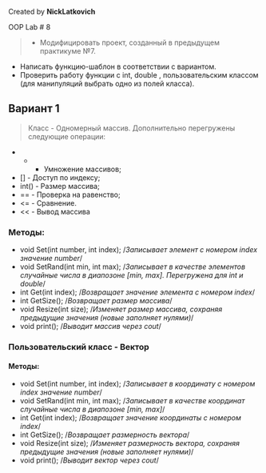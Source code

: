 ﻿Created by **NickLatkovich**

OOP Lab # 8

>* Модифицировать проект, созданный в предыдущем практикуме №7.
* Написать функцию-шаблон в соответствии с вариантом.
* Проверить работу функции  с int, double , пользовательским классом (для манипуляций выбрать одно из полей класса).

## Вариант 1

> Класс - Одномерный массив.
Дополнительно перегружены следующие операции:
- * - Умножение массивов;
- [] - Доступ по индексу;
- int() - Размер массива;
- == - Проверка на равенство;
- <= - Сравнение.
- << - Вывод массива

### Методы:
  * void Set(int number, int index); /*Записывает элемент с номером index значение number*/
  * void SetRand(int min, int max); /*Записывает в качестве элементов случайные числа в диапозоне [min, max]. Перегружена для int и double*/
  * int Get(int index); /*Возвращает значение элемента с номером index*/
  * int GetSize(); /*Возвращает размер массива*/
  * void Resize(int size); /*Изменяет размер массива, сохраняя предыдущие значения (новые заполняет нулями)*/
  * void print(); /*Выводит массив через cout*/

### Пользовательский класс - Вектор

#### Методы:
* void Set(int number, int index); /*Записывает в координату с номером index значение number*/
* void SetRand(int min, int max); /*Записывает в качестве координат случайные числа в диапозоне [min, max]*/
* int Get(int index); /*Возвращает значение координаты с номером index*/
* int GetSize(); /*Возвращает размерность вектора*/
* void Resize(int size); /*Изменяет размерность вектора, сохраняя предыдущие значения (новые заполняет нулями)*/
* void print(); /*Выводит вектор через cout*/